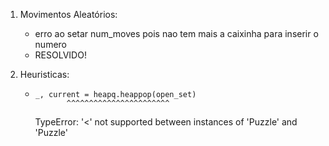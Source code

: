 1. Movimentos Aleatórios:
    - erro ao setar num_moves pois nao tem mais a caixinha para inserir o numero
    - RESOLVIDO!

2. Heuristicas:
    -     _, current = heapq.heappop(open_set)
                 ^^^^^^^^^^^^^^^^^^^^^^^
        TypeError: '<' not supported between instances of 'Puzzle' and 'Puzzle'